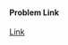 #### Problem Link
<a href="https://www.hackerrank.com/challenges/c-tutorial-pointer" target="_blank">Link</a>

